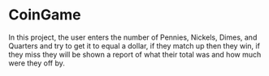 # CoinGame
In this project, the user enters the number of Pennies, Nickels, Dimes, and Quarters and try to get it to equal a dollar, if they match up then they win, if they miss they will be shown a report of what their total was and how much were they off by. 
